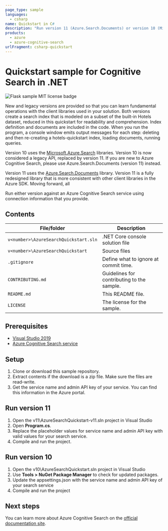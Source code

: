 ```yaml
---
page_type: sample
languages:
  - csharp
name: Quickstart in C#
description: "Run version 11 (Azure.Search.Documents) or version 10 (Microsoft.Azure.Search) of the client library to create a .NET Core console app that creates, loads, and queries a search index."
products:
  - azure
  - azure-cognitive-search
urlFragment: csharp-quickstart
---
```


# Quickstart sample for Cognitive Search in .NET

![Flask sample MIT license badge](https://img.shields.io/badge/license-MIT-green.svg)

New and legacy versions are provided so that you can learn fundamental operations with the client libraries used in your solution. Both versions create a search index that is modeled on a subset of the built-in Hotels dataset, reduced in this quickstart for readability and comprehension. Index definition and documents are included in the code. When you run the program, a console window emits output messages for each step: deleting and then re-creating a hotels-quickstart index, loading documents, running queries. 

Version 10 uses the [Microsoft.Azure.Search](https://docs.microsoft.com/dotnet/api/?term=microsoft.azure.search) libraries. Version 10 is now considered a legacy API, replaced by version 11. If you are new to Azure Cognitive Search, please use Azure.Search.Documents (version 11) instead.

Version 11 uses the [Azure.Search.Documents](https://docs.microsoft.com/dotnet/api/overview/azure/search.documents-readme?view=azure-dotnet) library. Version 11 is a fully redesigned library that is more consistent with other client libraries in the Azure SDK. Moving forward, all 

Run either version against an Azure Cognitive Search service using connection information that you provide.

## Contents

| File/folder | Description |
|-------------|-------------|
| `v<number>\AzureSearchQuickstart.sln`       | .NET Core console solution file |
| `v<number>\AzureSearchQuickstart`       | Source files |
| `.gitignore` | Define what to ignore at commit time. |
| `CONTRIBUTING.md` | Guidelines for contributing to the sample. |
| `README.md` | This README file. |
| `LICENSE`   | The license for the sample. |

## Prerequisites

- [Visual Studio 2019](https://visualstudio.microsoft.com/downloads/)
- [Azure Cognitive Search service](https://docs.microsoft.com/azure/search/search-create-service-portal)

## Setup

1. Clone or download this sample repository.
1. Extract contents if the download is a zip file. Make sure the files are read-write.
1. Get the service name and admin API key of your service. You can find this information in the Azure portal.

## Run version 11

1. Open the v11\AzureSearchQuickstart-v11.sln project in Visual Studio
1. Open **Program.cs**.
1. Replace the placeholder values for service name and admin API key with valid values for your search service.
1. Compile and run the project.

## Run version 10

1. Open the v10\AzureSearchQuickstart.sln project in Visual Studio
1. Use **Tools > NuGet Package Manager** to check for updated packages.
1. Update the appsettings.json with the service name and admin API key of your search service
1. Compile and run the project

## Next steps

You can learn more about Azure Cognitive Search on the [official documentation site](https://docs.microsoft.com/azure/search).